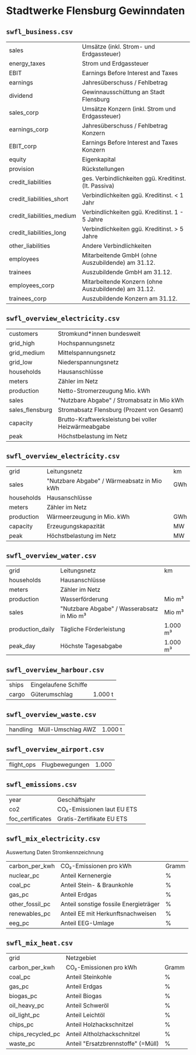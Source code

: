 # Stadtwerke Flensburg Gewinndaten

## `swfl_business.csv`
|   |  |
|:--|--|
| sales             | Umsätze (inkl. Strom- und Erdgassteuer)        |
| energy_taxes      | Strom und Erdgassteuer                         |
| EBIT              | Earnings Before Interest and Taxes             |
| earnings          | Jahresüberschuss / Fehlbetrag                  |
| dividend          | Gewinnausschüttung an Stadt Flensburg          |
| sales_corp        | Umsätze Konzern (inkl. Strom und Erdgassteuer) |
| earnings_corp     | Jahresüberschuss / Fehlbetrag Konzern          |
| EBIT_corp         | Earnings Before Interest and Taxes Konzern     |
| equity            | Eigenkapital                                   |
| provision         | Rückstellungen                                 |
| credit_liabilities        | ges. Verbindlichkeiten ggü. Kreditinst. (lt. Passiva) |
| credit_liabilities_short  | Verbindlichkeiten ggü. Kreditinst. \< 1 Jahr   |
| credit_liabilities_medium | Verbindlichkeiten ggü. Kreditinst. 1 - 5 Jahre |
| credit_liabilities_long   | Verbindlichkeiten ggü. Kreditinst. > 5 Jahre   |
| other_liabilities | Andere Verbindlichkeiten                               |
| employees         | Mitarbeitende GmbH (ohne Auszubildende) am 31.12.      |
| trainees          | Auszubildende GmbH am 31.12.                           |
| employees_corp    | Mitarbeitende Konzern (ohne Auszubildende) am 31.12.   |
| trainees_corp     | Auszubildende Konzern am 31.12.                        |

## `swfl_overview_electricity.csv`

|   |  |
|:--|--|
| customers       | Stromkund*innen bundesweit                 |         |
| grid_high       | Hochspannungsnetz                          | km      |
| grid_medium     | Mittelspannungsnetz                        | km      | 
| grid_low        | Niederspannungsnetz                        | km      |
| households      | Hausanschlüsse                             |         |
| meters          | Zähler im Netz                             |         |
| production      | Netto-Stromerzeugung Mio. kWh              | GWh     |
| sales           | "Nutzbare Abgabe" / Stromabsatz in Mio kWh | GWh     |
| sales_flensburg | Stromabsatz Flensburg (Prozent von Gesamt) | %       |
| capacity        | Brutto-Kraftwerksleistung bei voller Heizwärmeabgabe | MW    |
| peak            | Höchstbelastung im Netz                    | MW      |

## `swfl_overview_electricity.csv`

|   |  |  |
|:--|--|--|
| grid            | Leitungsnetz                               | km      |
| sales           | "Nutzbare Abgabe" / Wärmeabsatz in Mio kWh | GWh     |
| households      | Hausanschlüsse                             |         |
| meters          | Zähler im Netz                             |         |
| production      | Wärmeerzeugung in Mio. kWh                 | GWh     |
| capacity        | Erzeugungskapazität                        | MW      |
| peak            | Höchstbelastung im Netz                    | MW      |

## `swfl_overview_water.csv`

|   |  |  |
|:--|--|--|
| grid             | Leitungsnetz                               | km       |
| households       | Hausanschlüsse                             |          |
| meters           | Zähler im Netz                             |          |
| production       | Wasserförderung                            | Mio m³   |
| sales            | "Nutzbare Abgabe" / Wasserabsatz in Mio m³ | Mio m³   |
| production_daily | Tägliche Förderleistung                    | 1.000 m³ |
| peak_day         | Höchste Tagesabgabe                        | 1.000 m³ |

## `swfl_overview_harbour.csv`

|   |  |  |
|:--|--|--|
| ships       | Eingelaufene Schiffe            |         |
| cargo       | Güterumschlag                   | 1.000 t |

## `swfl_overview_waste.csv`

|   |  |  |
|:--|--|--|
| handling    | Müll-Umschlag AWZ               | 1.000 t |

## `swfl_overview_airport.csv`

|   |  |  |
|:--|--|--|
| flight_ops  | Flugbewegungen                  | 1.000   |

## `swfl_emissions.csv`

|   |  |  |
|:--|--|--|
| year             | Geschäftsjahr             |
| co2              | CO₂-Emissionen laut EU ETS |
| foc_certificates | Gratis-Zertifikate EU ETS |

## `swfl_mix_electricity.csv`

Auswertung Daten Stromkennzeichnung

|   |  |  |
|:--|--|--|
| carbon_per_kwh  | CO₂-Emissionen pro kWh                | Gramm   |
| nuclear_pc      | Anteil Kernenergie                    | %       |
| coal_pc         | Anteil Stein- & Braunkohle            | %       |
| gas_pc          | Anteil Erdgas                         | %       |
| other_fossil_pc | Anteil sonstige fossile Energieträger | %       |
| renewables_pc   | Anteil EE mit Herkunftsnachweisen     | %       |
| eeg_pc          | Anteil EEG-Umlage                     | %       |

## `swfl_mix_heat.csv`

|   |  |  |
|:--|--|--|
| grid              | Netzgebiet                            |         |
| carbon_per_kwh    | CO₂-Emissionen pro kWh                | Gramm   |
| coal_pc           | Anteil Steinkohle                     | %       |
| gas_pc            | Anteil Erdgas                         | %       |
| biogas_pc         | Anteil Biogas                         | %       |
| oil_heavy_pc      | Anteil Schweröl                       | %       |
| oil_light_pc      | Anteil Leichtöl                       | %       |
| chips_pc          | Anteil Holzhackschnitzel              | %       |
| chips_recycled_pc | Anteil Altholzhackschnitzel           | %       |
| waste_pc          | Anteil "Ersatzbrennstoffe" (=Müll)    | %       |
